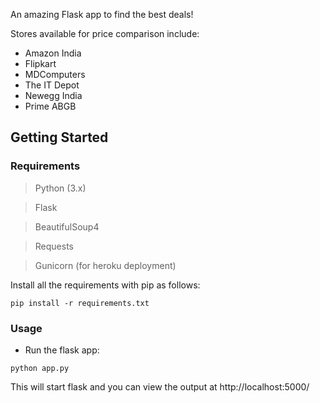 An amazing Flask app to find the best deals!

Stores available for price comparison include:
- Amazon India
- Flipkart
- MDComputers
- The IT Depot
- Newegg India
- Prime ABGB

## Getting Started

### Requirements
> Python (3.x)

> Flask

> BeautifulSoup4

> Requests

> Gunicorn (for heroku deployment)


Install all the requirements with pip as follows:

`pip install -r requirements.txt`


### Usage

* Run the flask app:

` python app.py `


This will start flask and you can view the output at http://localhost:5000/
